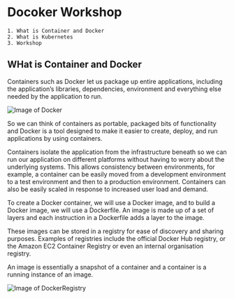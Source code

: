# Docoker Workshop
    1. What is Container and Docker
    2. What is Kubernetes
    3. Workshop
    
## WHat is Container and Docker

Containers such as Docker let us package up entire applications, including the application’s libraries, dependencies, environment and everything else needed by the application to run.

![Image of Docker](/docker.png)

So we can think of containers as portable, packaged bits of functionality and Docker is a tool designed to make it easier to create, deploy, and run applications by using containers. 

Containers isolate the application from the infrastructure beneath so we can run our application on different platforms without having to worry about the underlying systems.
This allows consistency between environments, for example, a container can be easily moved from a development environment to a test environment and then to a production environment. Containers can also be easily scaled in response to increased user load and demand.

To create a Docker container, we will use a Docker image, and to build a Docker image, we will use a Dockerfile. An image is made up of a set of layers and each instruction in a Dockerfile adds a layer to the image.


These images can be stored in a registry for ease of discovery and sharing purposes. Examples of registries include the official Docker Hub registry, or the Amazon EC2 Container Registry or even an internal organisation registry.

An image is essentially a snapshot of a container and a container is a running instance of an image.

![Image of DockerRegistry](/dockerRepository.png)
